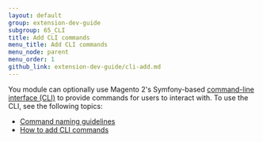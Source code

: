 ```yaml
---
layout: default
group: extension-dev-guide
subgroup: 65_CLI
title: Add CLI commands
menu_title: Add CLI commands
menu_node: parent
menu_order: 1
github_link: extension-dev-guide/cli-add.md
---
```


You module can optionally use Magento 2's Symfony-based <a href="{{ site.gdeurl }}config-guide/cli/config-cli.html#config-new-cli-intro">command-line interface (CLI)</a> to provide commands for users to interact with. To use the CLI, see the following topics:

*	<a href="{{ site.gdeurl }}extension-dev-guide/cli-naming-guidelines.html">Command naming guidelines</a>
*	<a href="{{ site.gdeurl }}extension-dev-guide/cli-howto.html">How to add CLI commands</a>


